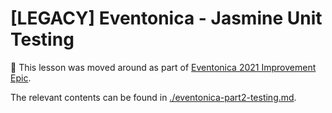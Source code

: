 # [LEGACY] Eventonica - Jasmine Unit Testing

🚧 This lesson was moved around as part of [Eventonica 2021 Improvement Epic](https://github.com/Techtonica/curriculum/issues/1296).

The relevant contents can be found in [./eventonica-part2-testing.md](./eventonica-part2-testing.md).
